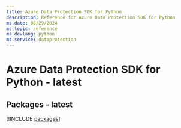 ```yaml
---
title: Azure Data Protection SDK for Python
description: Reference for Azure Data Protection SDK for Python
ms.date: 08/29/2024
ms.topic: reference
ms.devlang: python
ms.service: dataprotection
---
```

# Azure Data Protection SDK for Python - latest
## Packages - latest
[!INCLUDE [packages](data-protection-index.md)]